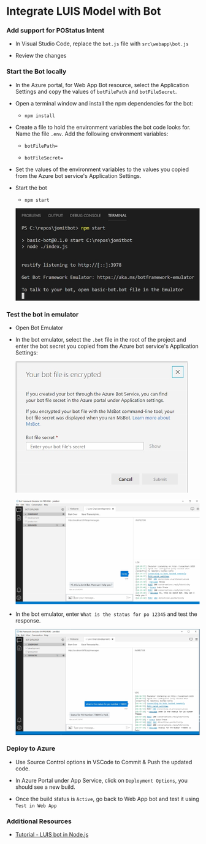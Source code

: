 # Integrate LUIS Model with Bot

### Add support for POStatus Intent

- In Visual Studio Code, replace the `bot.js` file with `src\webapp\bot.js`

- Review the changes

### Start the Bot locally

- In the Azure portal, for Web App Bot resource, select the Application Settings and copy the values of `botFilePath` and `botFileSecret`.

- Open a terminal window and install the npm dependencies for the bot:
    
    - `npm install`

- Create a file to hold the environment variables the bot code looks for. Name the file `.env`. Add the following environment variables:

    - `botFilePath=`

    - `botFileSecret=`

- Set the values of the environment variables to the values you copied from the Azure bot service's Application Settings.

- Start the bot

    - `npm start`

    ![Bot started](https://raw.githubusercontent.com/jomit/BotWorkshop/master/images/3-1.png)

### Test the bot in emulator

- Open Bot Emulator

- In the bot emulator, select the `.bot` file in the root of the project and enter the bot secret you copied from the Azure bot service's Application Settings:

    ![Bot Emulator Secret](https://raw.githubusercontent.com/jomit/BotWorkshop/master/images/3-2.png)

    ![Bot Emulator](https://raw.githubusercontent.com/jomit/BotWorkshop/master/images/3-3.png)

- In the bot emulator, enter `What is the status for po 12345` and test the response.

    ![Bot Emulator](https://raw.githubusercontent.com/jomit/BotWorkshop/master/images/3-4.png)


### Deploy to Azure   

- Use Source Control options in VSCode to Commit & Push the updated code.

- In Azure Portal under App Service, click on `Deployment Options`, you should see a new build.

- Once the build status is `Active`, go back to Web App bot and test it using `Test in Web App`


### Additional Resources

- [Tutorial - LUIS bot in Node.js](https://docs.microsoft.com/en-us/azure/cognitive-services/luis/luis-nodejs-tutorial-bf-v4#modify-bot-code)